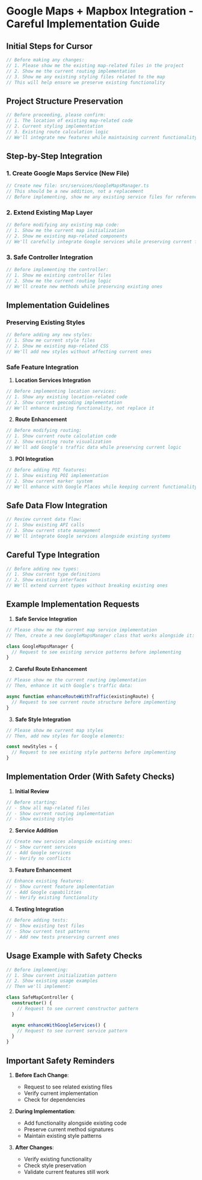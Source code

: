 # Google Maps + Mapbox Integration - Careful Implementation Guide

## Initial Steps for Cursor

```typescript
// Before making any changes:
// 1. Please show me the existing map-related files in the project
// 2. Show me the current routing implementation
// 3. Show me any existing styling files related to the map
// This will help ensure we preserve existing functionality
```

## Project Structure Preservation

```typescript
// Before proceeding, please confirm:
// 1. The location of existing map-related code
// 2. Current styling implementation
// 3. Existing route calculation logic
// We'll integrate new features while maintaining current functionality
```

## Step-by-Step Integration

### 1. Create Google Maps Service (New File)

```typescript
// Create new file: src/services/GoogleMapsManager.ts
// This should be a new addition, not a replacement
// Before implementing, show me any existing service files for reference
```

### 2. Extend Existing Map Layer

```typescript
// Before modifying any existing map code:
// 1. Show me the current map initialization
// 2. Show me existing map-related components
// We'll carefully integrate Google services while preserving current functionality
```

### 3. Safe Controller Integration

```typescript
// Before implementing the controller:
// 1. Show me existing controller files
// 2. Show me the current routing logic
// We'll create new methods while preserving existing ones
```

## Implementation Guidelines

### Preserving Existing Styles

```typescript
// Before adding any new styles:
// 1. Show me current style files
// 2. Show me existing map-related CSS
// We'll add new styles without affecting current ones
```

### Safe Feature Integration

1. **Location Services Integration**
```typescript
// Before implementing location services:
// 1. Show any existing location-related code
// 2. Show current geocoding implementation
// We'll enhance existing functionality, not replace it
```

2. **Route Enhancement**
```typescript
// Before modifying routing:
// 1. Show current route calculation code
// 2. Show existing route visualization
// We'll add Google's traffic data while preserving current logic
```

3. **POI Integration**
```typescript
// Before adding POI features:
// 1. Show existing POI implementation
// 2. Show current marker system
// We'll enhance with Google Places while keeping current functionality
```

## Safe Data Flow Integration

```typescript
// Review current data flow:
// 1. Show existing API calls
// 2. Show current state management
// We'll integrate Google services alongside existing systems
```

## Careful Type Integration

```typescript
// Before adding new types:
// 1. Show current type definitions
// 2. Show existing interfaces
// We'll extend current types without breaking existing ones
```

## Example Implementation Requests

1. **Safe Service Integration**
```typescript
// Please show me the current map service implementation
// Then, create a new GoogleMapsManager class that works alongside it:

class GoogleMapsManager {
  // Request to see existing service patterns before implementing
}
```

2. **Careful Route Enhancement**
```typescript
// Please show me the current routing implementation
// Then, enhance it with Google's traffic data:

async function enhanceRouteWithTraffic(existingRoute) {
  // Request to see current route structure before implementing
}
```

3. **Safe Style Integration**
```typescript
// Please show me current map styles
// Then, add new styles for Google elements:

const newStyles = {
  // Request to see existing style patterns before implementing
}
```

## Implementation Order (With Safety Checks)

1. **Initial Review**
```typescript
// Before starting:
// - Show all map-related files
// - Show current routing implementation
// - Show existing styles
```

2. **Service Addition**
```typescript
// Create new services alongside existing ones:
// - Show current services
// - Add Google services
// - Verify no conflicts
```

3. **Feature Enhancement**
```typescript
// Enhance existing features:
// - Show current feature implementation
// - Add Google capabilities
// - Verify existing functionality
```

4. **Testing Integration**
```typescript
// Before adding tests:
// - Show existing test files
// - Show current test patterns
// - Add new tests preserving current ones
```

## Usage Example with Safety Checks

```typescript
// Before implementing:
// 1. Show current initialization pattern
// 2. Show existing usage examples
// Then we'll implement:

class SafeMapController {
  constructor() {
    // Request to see current constructor pattern
  }

  async enhanceWithGoogleServices() {
    // Request to see current service pattern
  }
}
```

## Important Safety Reminders

1. **Before Each Change**:
   - Request to see related existing files
   - Verify current implementation
   - Check for dependencies

2. **During Implementation**:
   - Add functionality alongside existing code
   - Preserve current method signatures
   - Maintain existing style patterns

3. **After Changes**:
   - Verify existing functionality
   - Check style preservation
   - Validate current features still work
